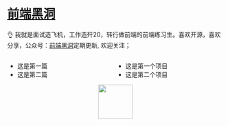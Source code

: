 # [前端黑洞](https://closertb.site)

👌 我就是面试造飞机，工作造歼20，转行做前端的前端练习生。喜欢开源，喜欢分享，公众号：[前端黑洞](https://closertb.site)定期更新, 欢迎关注；

<div display=”flex“ style="display:flex;">
<div width="50%" style="width:50%">

 - 这是第一篇
 - 这是第二篇

</div>
<div width="50%" style="width:50%">

 - 这是第一个项目  
 - 这是第二个项目

</div>
</div>

<div align="center">
 <img width="100px" style="width:80px" src="https://segmentfault.com/img/remote/1460000023356218">
<div>